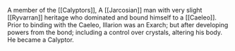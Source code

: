 A member of the [[Calyptors]], A [[Jarcosian]] man with very slight [[Ryvarran]] heritage who dominated and bound himself to a [[Caeleo]]. Prior to binding with the Caeleo, Illarion was an Exarch; but after developing powers from the bond; including a control over crystals, altering his body. He became a Calyptor.
